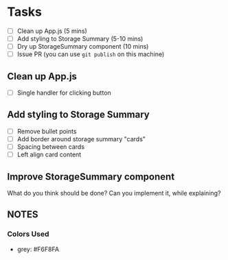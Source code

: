 # Tasks

 - [ ] Clean up App.js (5 mins)
 - [ ] Add styling to Storage Summary (5-10 mins)
 - [ ] Dry up StorageSummary component (10 mins)
 - [ ] Issue PR (you can use `git publish` on this machine)

## Clean up App.js

 - [ ] Single handler for clicking button

## Add styling to Storage Summary

 - [ ] Remove bullet points
 - [ ] Add border around storage summary "cards"
 - [ ] Spacing between cards
 - [ ] Left align card content

## Improve StorageSummary component

What do you think should be done? Can you implement it, while explaining?

## NOTES

### Colors Used

 - grey: #F6F8FA